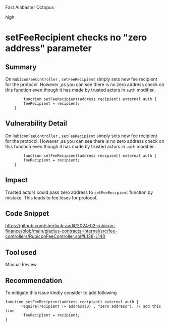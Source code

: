 Fast Alabaster Octopus

high

# setFeeRecipient checks no "zero address" parameter

## Summary

On ```RubiconFeeController```  ,  ```setFeeRecipient``` simply sets new fee recipient for the protocol.  However ,as you can see  there is no zero address check on this function even though it has made by trusted actors in ```auth``` modifier.


```solidity
        function setFeeRecipient(address recipient) external auth {
        feeRecipient = recipient;
    } 
```


## Vulnerability Detail

On ```RubiconFeeController```  ,  ```setFeeRecipient``` simply sets new fee recipient for the protocol.  However ,as you can see  there is no zero address check on this function even though it has made by trusted actors in ```auth``` modifier.

```solidity
        function setFeeRecipient(address recipient) external auth {
        feeRecipient = recipient;
    } 
```

## Impact
Trusted actors could pass zero address to ```setFeeRecipient```  function by mistake. This leads to fee loses for protocol.

## Code Snippet
https://github.com/sherlock-audit/2024-02-rubicon-finance/blob/main/gladius-contracts-internal/src/fee-controllers/RubiconFeeController.sol#L138-L140

## Tool used

Manual Review

## Recommendation
To mitigate this issue kindly consider to add following

```solidity
function setFeeRecipient(address recipient) external auth {
       require(recipient != address(0) , "zero address"); // add this line
        feeRecipient = recipient; 
}
```
